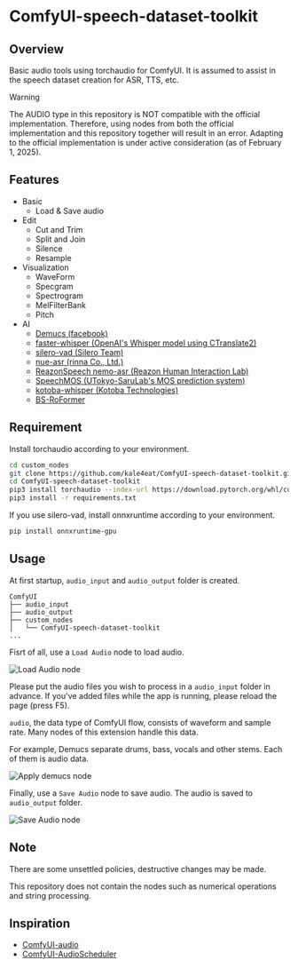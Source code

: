 # ComfyUI-speech-dataset-toolkit

## Overview

Basic audio tools using torchaudio for ComfyUI. It is assumed to assist in the speech dataset creation for ASR, TTS, etc.

> [!WARNING]
> The AUDIO type in this repository is NOT compatible with the official implementation. Therefore, using nodes from both the official implementation and this repository together will result in an error. Adapting to the official implementation is under active consideration (as of February 1, 2025).

## Features

- Basic
    - Load & Save audio
- Edit
    - Cut and Trim
    - Split and Join
    - Silence
    - Resample
- Visualization
    - WaveForm
    - Specgram
    - Spectrogram
    - MelFilterBank
    - Pitch
- AI
    - [Demucs (facebook)](https://github.com/facebookresearch/demucs)
    - [faster-whisper (OpenAI's Whisper model using CTranslate2)](https://github.com/SYSTRAN/faster-whisper)
    - [silero-vad (Silero Team)](https://github.com/snakers4/silero-vad)
    - [nue-asr (rinna Co., Ltd.)](https://github.com/rinnakk/nue-asr)
    - [ReazonSpeech nemo-asr (Reazon Human Interaction Lab)](https://github.com/reazon-research/ReazonSpeech/tree/master/pkg/nemo-asr)
    - [SpeechMOS (UTokyo-SaruLab's MOS prediction system)](https://github.com/tarepan/SpeechMOS)
    - [kotoba-whisper (Kotoba Technologies)](https://huggingface.co/kotoba-tech/kotoba-whisper-v1.0)
    - [BS-RoFormer](https://github.com/lucidrains/BS-RoFormer)

## Requirement

Install torchaudio according to your environment.

```bash
cd custom_nodes
git clone https://github.com/kale4eat/ComfyUI-speech-dataset-toolkit.git
cd ComfyUI-speech-dataset-toolkit
pip3 install torchaudio --index-url https://download.pytorch.org/whl/cu121
pip3 install -r requirements.txt
```

If you use silero-vad, install onnxruntime according to your environment.
```bash
pip install onnxruntime-gpu
```

## Usage

At first startup, `audio_input` and `audio_output` folder is created. 

```
ComfyUI
├── audio_input
├── audio_output
├── custom_nodes
│   └── ComfyUI-speech-dataset-toolkit
...
```

Fisrt of all, use a `Load Audio` node to load audio.

![Load Audio node](images/load_audio_node.png)

Please put the audio files you wish to process in a `audio_input` folder in advance.
If you've added files while the app is running, please reload the page (press F5).

`audio`, the data type of ComfyUI flow, consists of waveform and sample rate.
Many nodes of this extension handle this data.

For example, Demucs separate drums, bass, vocals and other stems. Each of them is audio data.

![Apply demucs node](images/apply_demucs_node.png)

Finally, use a `Save Audio` node to save audio. The audio is saved to `audio_output` folder.

![Save Audio node](images/save_audio_node.png)

## Note

There are some unsettled policies, destructive changes may be made.

This repository does not contain the nodes such as numerical operations and string processing.

## Inspiration

- [ComfyUI-audio](https://github.com/eigenpunk/ComfyUI-audio)
- [ComfyUI-AudioScheduler](https://github.com/a1lazydog/ComfyUI-AudioScheduler)

